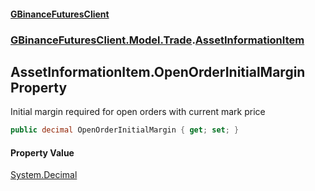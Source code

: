 #### [GBinanceFuturesClient](./index.md 'index')
### [GBinanceFuturesClient.Model.Trade](./GBinanceFuturesClient-Model-Trade.md 'GBinanceFuturesClient.Model.Trade').[AssetInformationItem](./GBinanceFuturesClient-Model-Trade-AssetInformationItem.md 'GBinanceFuturesClient.Model.Trade.AssetInformationItem')
## AssetInformationItem.OpenOrderInitialMargin Property
Initial margin required for open orders with current mark price  
```csharp
public decimal OpenOrderInitialMargin { get; set; }
```
#### Property Value
[System.Decimal](https://docs.microsoft.com/en-us/dotnet/api/System.Decimal 'System.Decimal')  
